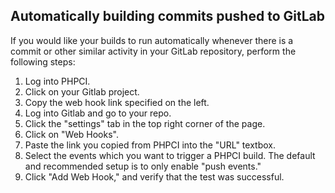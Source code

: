 Automatically building commits pushed to GitLab
-----------------------------------------------

If you would like your builds to run automatically whenever there is a commit or other similar activity in your GitLab repository, perform the following steps:

1. Log into PHPCI.
2. Click on your Gitlab project.
3. Copy the web hook link specified on the left.
4. Log into Gitlab and go to your repo.
5. Click the "settings" tab in the top right corner of the page.
6. Click on "Web Hooks".
7. Paste the link you copied from PHPCI into the "URL" textbox.
8. Select the events which you want to trigger a PHPCI build. The default and recommended setup is to only enable "push events."
9. Click "Add Web Hook," and verify that the test was successful.
